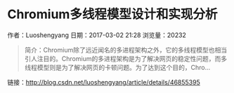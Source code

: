 # Chromium多线程模型设计和实现分析
作者：Luoshengyang
日期：2017-03-02 21:28
浏览量：20232
> 简介：Chromium除了远近闻名的多进程架构之外，它的多线程模型也相当引人注目的。Chromium的多进程架构是为了解决网页的稳定性问题，而多线程模型则是为了解决网页的卡顿问题。为了达到这个目的，Chro...

 链接：http://blog.csdn.net/luoshengyang/article/details/46855395
